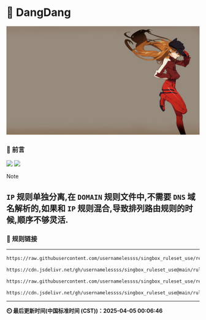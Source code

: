 
# 🧸 DangDang
![](https://raw.githubusercontent.com/usernamelessss/picture-bed/main/images/202504042256831.jpg)
### 📣 前言
![](https://shields.io/badge/-移除重复规则-ff69b4) ![](https://shields.io/badge/-IP&nbsp;规则单独存放不与&nbsp;DOMAIN&nbsp;等混合-green)
> [!NOTE]
**`IP` 规则单独分离,在 `DOMAIN` 规则文件中,不需要 `DNS` 域名解析的,如果和 `IP` 规则混合,导致排列路由规则的时候,顺序不够灵活.**
---

###  🔗 规则链接
---

```url
https://raw.githubusercontent.com/usernamelessss/singbox_ruleset_use/refs/heads/main/rule/DangDang/DangDang_No_IP.json
```

```url
https://cdn.jsdelivr.net/gh/usernamelessss/singbox_ruleset_use@main/rule/DangDang/DangDang_No_IP.json
```

```url
https://raw.githubusercontent.com/usernamelessss/singbox_ruleset_use/refs/heads/main/rule/DangDang/DangDang_No_IP.srs
```

```url
https://cdn.jsdelivr.net/gh/usernamelessss/singbox_ruleset_use@main/rule/DangDang/DangDang_No_IP.srs
```

---
**⏲️ 最后更新时间(中国标准时间 (CST))：2025-04-05 00:06:46**
